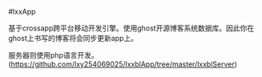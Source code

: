 #lxxApp

基于crossapp跨平台移动开发引擎。使用ghost开源博客系统数据库。因此你在ghost上书写的博客将会同步更新app上。

服务器则使用php语言开发。(https://github.com/lxy254069025/lxxblApp/tree/master/lxxblServer)
